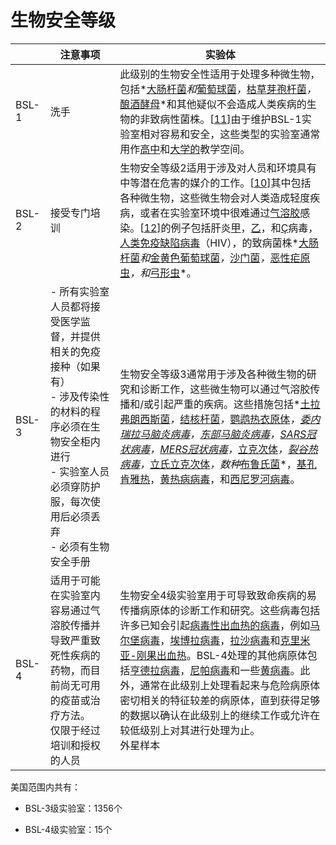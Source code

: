 # 生物安全等级

|       | 注意事项                                                     | 实验体                                                       |
| ----- | ------------------------------------------------------------ | ------------------------------------------------------------ |
| BSL-1 | 洗手                                                         | 此级别的生物安全性适用于处理多种微生物，包括*[大肠杆菌](https://en.wikipedia.org/wiki/Escherichia_coli)*和*[葡萄球菌](https://en.wikipedia.org/wiki/Staphylococcus)*，*[枯草芽孢杆菌](https://en.wikipedia.org/wiki/Bacillus_subtilis)*，*[酿酒酵母](https://en.wikipedia.org/wiki/Saccharomyces_cerevisiae)*和其他疑似不会造成人类疾病的生物的非致病性菌株。[[11\]](https://en.wikipedia.org/wiki/Biosafety_level#cite_note-ColumbiaEHS-11)由于维护BSL-1实验室相对容易和安全，这些类型的实验室通常用作[高中](https://en.wikipedia.org/wiki/Secondary_school)和[大学的](https://en.wikipedia.org/wiki/University)教学空间。 |
| BSL-2 | 接受专门培训                                                 | 生物安全等级2适用于涉及对人员和环境具有中等潜在危害的媒介的工作。[[10\]](https://en.wikipedia.org/wiki/Biosafety_level#cite_note-richmond-10)其中包括各种微生物，这些微生物会对人类造成轻度疾病，或者在实验室环境中很难通过[气溶胶](https://en.wikipedia.org/wiki/Aerosol)感染。[[12\]](https://en.wikipedia.org/wiki/Biosafety_level#cite_note-BMBLSec3-12)的例子包括肝炎[甲](https://en.wikipedia.org/wiki/Hepatitis_A)，[乙](https://en.wikipedia.org/wiki/Hepatitis_B)，和[Ç](https://en.wikipedia.org/wiki/Hepatitis_C)病毒，[人类免疫缺陷病毒](https://en.wikipedia.org/wiki/HIV)（HIV），的致病菌株*[大肠杆菌](https://en.wikipedia.org/wiki/Escherichia_coli)*和*[金黄色葡萄球菌](https://en.wikipedia.org/wiki/Staphylococcus)*，*[沙门菌](https://en.wikipedia.org/wiki/Salmonella)*，*[恶性疟原虫](https://en.wikipedia.org/wiki/Plasmodium_falciparum)*，和*[弓形虫](https://en.wikipedia.org/wiki/Toxoplasma_gondii)*。 |
| BSL-3 | - 所有实验室人员都将接受医学监督，并提供相关的免疫接种（如果有）<br />- 涉及传染性的材料的程序必须在生物安全柜内进行<br />- 实验室人员必须穿防护服，每次使用后必须丢弃<br />- 必须有生物安全手册 | 生物安全等级3通常用于涉及各种微生物的研究和诊断工作，这些微生物可以通过气溶胶传播和/或引起严重的疾病。这些措施包括*[土拉弗朗西斯菌](https://en.wikipedia.org/wiki/Francisella_tularensis)*，*[结核杆菌](https://en.wikipedia.org/wiki/Mycobacterium_tuberculosis)*，*[鹦鹉热衣原体](https://en.wikipedia.org/wiki/Chlamydia_psittaci)*，[委内瑞拉马脑炎病毒](https://en.wikipedia.org/wiki/Venezuelan_equine_encephalitis_virus)，[东部马脑炎病毒](https://en.wikipedia.org/wiki/Eastern_equine_encephalitis_virus)，[SARS冠状病毒](https://en.wikipedia.org/wiki/SARS_coronavirus)，[MERS冠状病毒](https://en.wikipedia.org/wiki/Middle_East_respiratory_syndrome-related_coronavirus)，*[立克次体](https://en.wikipedia.org/wiki/Coxiella_burnetii)*，[裂谷热病毒](https://en.wikipedia.org/wiki/Rift_Valley_fever_virus)，*[立氏立克次体](https://en.wikipedia.org/wiki/Rickettsia_rickettsii)*，数种*[布鲁氏菌](https://en.wikipedia.org/wiki/Brucella)*，[基孔肯雅热](https://en.wikipedia.org/wiki/Chikungunya)，[黄热病病毒](https://en.wikipedia.org/wiki/Yellow_fever_virus)，和[西尼罗河病毒](https://en.wikipedia.org/wiki/West_Nile_virus)。 |
| BSL-4 | 适用于可能在实验室内容易通过气溶胶传播并导致严重致死性疾病的药物，而目前尚无可用的疫苗或治疗方法。<br />仅限于经过培训和授权的人员 | 生物安全4级实验室用于可导致致命疾病的易传播病原体的诊断工作和研究。这些病毒包括许多已知会引起[病毒性出血热的](https://en.wikipedia.org/wiki/Viral_hemorrhagic_fever)[病毒](https://en.wikipedia.org/wiki/Marburg_virus)，例如[马尔堡病毒](https://en.wikipedia.org/wiki/Marburg_virus)，[埃博拉病毒](https://en.wikipedia.org/wiki/Ebola_virus)，[拉沙病毒](https://en.wikipedia.org/wiki/Lassa_virus)和[克里米亚-刚果出血热](https://en.wikipedia.org/wiki/Crimean-Congo_hemorrhagic_fever)。BSL-4处理的其他病原体包括[亨德拉病毒](https://en.wikipedia.org/wiki/Hendra_virus)，[尼帕病毒](https://en.wikipedia.org/wiki/Nipah_virus)和一些[黄病毒](https://en.wikipedia.org/wiki/Flavivirus)。此外，通常在此级别上处理看起来与危险病原体密切相关的特征较差的病原体，直到获得足够的数据以确认在此级别上的继续工作或允许在较低级别上对其进行处理为止。<br />外星样本 |

美国范围内共有：

- BSL-3级实验室：1356个

- BSL-4级实验室：15个
